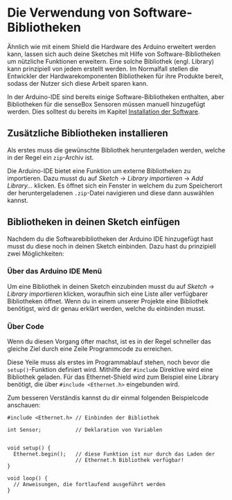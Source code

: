 # Die Verwendung von Software-Bibliotheken

Ähnlich wie mit einem Shield die Hardware des Arduino erweitert werden kann, lassen sich auch deine Sketches mit Hilfe von Software-Bibliotheken um nützliche Funktionen erweitern.
Eine solche Bibliothek (engl. Library) kann prinzipiell von jedem erstellt werden.
Im Normalfall stellen die Entwickler der Hardwarekomponenten Bibliotheken für ihre Produkte bereit, sodass der Nutzer sich diese Arbeit sparen kann.

In der Arduino-IDE sind bereits einige Software-Bibliotheken enthalten, aber Bibliotheken für die senseBox Sensoren müssen manuell hinzugefügt werden.
Dies solltest du bereits im Kapitel [Installation der Software](../getting_started/installation_der_software.md).

## Zusätzliche Bibliotheken installieren
Als erstes muss die gewünschte Bibliothek heruntergeladen werden, welche in der Regel ein `zip`-Archiv ist.

Die Arduino-IDE bietet eine Funktion um externe Bibliotheken zu importieren. Dazu musst du auf *Sketch* -> *Library importieren* -> *Add Library...* klicken. Es öffnet sich ein Fenster in welchem du zum Speicherort der heruntergeladenen `.zip`-Datei navigieren und diese dann auswählen kannst.

## Bibliotheken in deinen Sketch einfügen
Nachdem du die Softwarebibliotheken der Arduino IDE hinzugefügt hast musst du diese noch in deinen Sketch einbinden. Dazu hast du prinzipiell zwei Möglichkeiten:

### Über das Arduino IDE Menü
Um eine Bibliothek in deinen Sketch einzubinden musst du auf *Sketch* -> *Library importieren* klicken, woraufhin sich eine Liste aller verfügbarer Bibliotheken öffnet. Wenn du in einem unserer Projekte eine Bibliothek benötigst, wird dir genau erklärt werden, welche du einbinden musst.

### Über Code
Wenn du diesen Vorgang öfter machst, ist es in der Regel schneller das gleiche Ziel durch eine Zeile Programmcode zu erreichen.

Diese Yeile muss als erstes im Programmablauf stehen, noch bevor die `setup()`-Funktion definiert wird.
Mithilfe der `#include` Direktive wird eine Bibliothek geladen.
Für das Ethernet-Shield wird zum Beispiel eine Library benötigt, die über `#include <Ethernet.h>` eingebunden wird.

Zum besseren Verständis kannst du dir einmal folgenden Beispielcode anschauen:

```arduino
#include <Ethernet.h> // Einbinden der Bibliothek

int Sensor;           // Deklaration von Variablen


void setup() {
  Ethernet.begin();   // diese Funktion ist nur durch das Laden der
                      // Ethernet.h Bibliothek verfügbar!
}

void loop() {
  // Anweisungen, die fortlaufend ausgeführt werden
}
```
